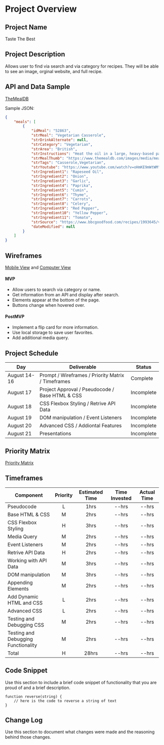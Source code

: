 # Project Overview

## Project Name

Taste The Best

## Project Description

Allows user to find via search and via category for recipes. They will be able to see an image, orginal website, and full recipe. 

## API and Data Sample

[TheMealDB](https://www.themealdb.com/api.php)

Sample JSON:
```json
{
    "meals": [
        {
            "idMeal": "52863",
            "strMeal": "Vegetarian Casserole",
            "strDrinkAlternate": null,
            "strCategory": "Vegetarian",
            "strArea": "British",
            "strInstructions": "Heat the oil in a large, heavy-based pan. Add the onions and cook gently for 5 – 10 mins until softened.\r\nAdd the garlic, spices, dried thyme, carrots, celery and peppers and cook for 5 minutes.\r\nAdd the tomatoes, stock, courgettes and fresh thyme and cook for 20 - 25 minutes.\r\nTake out the thyme sprigs. Stir in the lentils and bring back to a simmer. Serve with wild and white basmati rice, mash or quinoa.",
            "strMealThumb": "https://www.themealdb.com/images/media/meals/vptwyt1511450962.jpg",
            "strTags": "Casserole,Vegetarian",
            "strYoutube": "https://www.youtube.com/watch?v=oHmKE9mWtWM",
            "strIngredient1": "Rapeseed Oil",
            "strIngredient2": "Onion",
            "strIngredient3": "Garlic",
            "strIngredient4": "Paprika",
            "strIngredient5": "Cumin",
            "strIngredient6": "Thyme",
            "strIngredient7": "Carrots",
            "strIngredient8": "Celery",
            "strIngredient9": "Red Pepper",
            "strIngredient10": "Yellow Pepper",
            "strIngredient11": "Tomato",
            "strSource": "https://www.bbcgoodfood.com/recipes/1993645/vegetarian-casserole",
            "dateModified": null
        }
    ]
}
```

## Wireframes

[Mobile View](https://wireframe.cc/vgF7JQ) and 
[Computer View](https://wireframe.cc/AeBPyN)

#### MVP 

- Allow users to search via category or name.
- Get information from an API and display after search.
- Elements appear at the bottom of the page. 
- Buttons change when hovered over.

#### PostMVP  

- Implement a flip card for more information.
- Use local storage to save user favorites.
- Add additional media query. 

## Project Schedule

|  Day | Deliverable | Status
|---|---| ---|
|August 14-16| Prompt / Wireframes / Priority Matrix / Timeframes | Complete
|August 17| Project Approval / Pseudocode / Base HTML & CSS | Incomplete
|August 18| CSS Flexbox Styling / Retrive API Data | Incomplete
|August 19| DOM manipulation / Event Listeners | Incomplete
|August 20| Advanced CSS / Addiontal Features | Incomplete
|August 21| Presentations | Incomplete

## Priority Matrix

[Priority Matrix](https://res.cloudinary.com/ams17b20/image/upload/v1597525586/Matrix/Priority%20Matrix.png)

## Timeframes

| Component | Priority | Estimated Time | Time Invested | Actual Time |
| --- | :---: |  :---: | :---: | :---: |
| Pseudocode | L | 1hrs| --hrs | --hrs |
| Base HTML & CSS | M | 2hrs| --hrs | --hrs |
| CSS Flexbox Styling | H | 3hrs| --hrs | --hrs |
| Media Query | M | 2hrs| --hrs | --hrs |
| Event Listeners | M | 2hrs| --hrs | --hrs |
| Retrive API Data | H | 2hrs| --hrs | --hrs |
| Working with API Data | M | 3hrs| --hrs | --hrs |
| DOM manipulation | M | 3hrs| --hrs | --hrs |
| Appending Elements | M | 2hrs| --hrs | --hrs |
| Add Dynamic HTML and CSS | L | 2hrs| --hrs | --hrs |
| Advanced CSS | L | 2hrs| --hrs | --hrs |
| Testing and Debugging CSS | M | 2hrs| --hrs | --hrs |
| Testing and Debugging Functionality | M | 2hrs| --hrs | --hrs |
| Total | H | 28hrs| --hrs | --hrs |

## Code Snippet

Use this section to include a brief code snippet of functionality that you are proud of and a brief description.  

```
function reverse(string) {
	// here is the code to reverse a string of text
}
```

## Change Log
 Use this section to document what changes were made and the reasoning behind those changes.  
